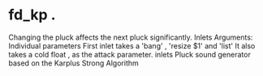 # fd_kp  .

 

 

Changing the pluck affects the next pluck significantly.
Inlets Arguments: Individual parameters
First inlet takes a 'bang' , 'resize $1' and 'list'
It also takes a cold float , as the attack parameter.
inlets
Pluck sound generator based on the Karplus Strong Algorithm


 
